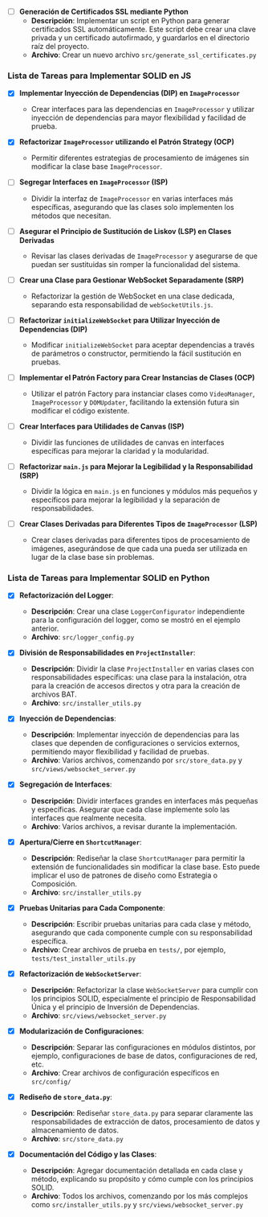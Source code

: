- [ ] **Generación de Certificados SSL mediante Python**
  - **Descripción**: Implementar un script en Python para generar certificados SSL automáticamente. Este script debe crear una clave privada y un certificado autofirmado, y guardarlos en el directorio raíz del proyecto.
  - **Archivo**: Crear un nuevo archivo `src/generate_ssl_certificates.py`

### Lista de Tareas para Implementar SOLID en JS

- [x] **Implementar Inyección de Dependencias (DIP) en `ImageProcessor`**
  - Crear interfaces para las dependencias en `ImageProcessor` y utilizar inyección de dependencias para mayor flexibilidad y facilidad de prueba.

- [x] **Refactorizar `ImageProcessor` utilizando el Patrón Strategy (OCP)**
  - Permitir diferentes estrategias de procesamiento de imágenes sin modificar la clase base `ImageProcessor`.

- [ ] **Segregar Interfaces en `ImageProcessor` (ISP)**
  - Dividir la interfaz de `ImageProcessor` en varias interfaces más específicas, asegurando que las clases solo implementen los métodos que necesitan.

- [ ] **Asegurar el Principio de Sustitución de Liskov (LSP) en Clases Derivadas**
  - Revisar las clases derivadas de `ImageProcessor` y asegurarse de que puedan ser sustituidas sin romper la funcionalidad del sistema.

- [ ] **Crear una Clase para Gestionar WebSocket Separadamente (SRP)**
  - Refactorizar la gestión de WebSocket en una clase dedicada, separando esta responsabilidad de `webSocketUtils.js`.

- [ ] **Refactorizar `initializeWebSocket` para Utilizar Inyección de Dependencias (DIP)**
  - Modificar `initializeWebSocket` para aceptar dependencias a través de parámetros o constructor, permitiendo la fácil sustitución en pruebas.

- [ ] **Implementar el Patrón Factory para Crear Instancias de Clases (OCP)**
  - Utilizar el patrón Factory para instanciar clases como `VideoManager`, `ImageProcessor` y `DOMUpdater`, facilitando la extensión futura sin modificar el código existente.

- [ ] **Crear Interfaces para Utilidades de Canvas (ISP)**
  - Dividir las funciones de utilidades de canvas en interfaces específicas para mejorar la claridad y la modularidad.

- [ ] **Refactorizar `main.js` para Mejorar la Legibilidad y la Responsabilidad (SRP)**
  - Dividir la lógica en `main.js` en funciones y módulos más pequeños y específicos para mejorar la legibilidad y la separación de responsabilidades.

- [ ] **Crear Clases Derivadas para Diferentes Tipos de `ImageProcessor` (LSP)**
  - Crear clases derivadas para diferentes tipos de procesamiento de imágenes, asegurándose de que cada una pueda ser utilizada en lugar de la clase base sin problemas.


### Lista de Tareas para Implementar SOLID en Python

- [x] **Refactorización del Logger**:
  - **Descripción**: Crear una clase `LoggerConfigurator` independiente para la configuración del logger, como se mostró en el ejemplo anterior.
  - **Archivo**: `src/logger_config.py`

- [x] **División de Responsabilidades en `ProjectInstaller`**:
  - **Descripción**: Dividir la clase `ProjectInstaller` en varias clases con responsabilidades específicas: una clase para la instalación, otra para la creación de accesos directos y otra para la creación de archivos BAT.
  - **Archivo**: `src/installer_utils.py`

- [x] **Inyección de Dependencias**:
  - **Descripción**: Implementar inyección de dependencias para las clases que dependen de configuraciones o servicios externos, permitiendo mayor flexibilidad y facilidad de pruebas.
  - **Archivo**: Varios archivos, comenzando por `src/store_data.py` y `src/views/websocket_server.py`

- [x] **Segregación de Interfaces**:
  - **Descripción**: Dividir interfaces grandes en interfaces más pequeñas y específicas. Asegurar que cada clase implemente solo las interfaces que realmente necesita.
  - **Archivo**: Varios archivos, a revisar durante la implementación.

- [x] **Apertura/Cierre en `ShortcutManager`**:
  - **Descripción**: Rediseñar la clase `ShortcutManager` para permitir la extensión de funcionalidades sin modificar la clase base. Esto puede implicar el uso de patrones de diseño como Estrategia o Composición.
  - **Archivo**: `src/installer_utils.py`

- [x] **Pruebas Unitarias para Cada Componente**:
  - **Descripción**: Escribir pruebas unitarias para cada clase y método, asegurando que cada componente cumple con su responsabilidad específica.
  - **Archivo**: Crear archivos de prueba en `tests/`, por ejemplo, `tests/test_installer_utils.py`

- [x] **Refactorización de `WebSocketServer`**:
  - **Descripción**: Refactorizar la clase `WebSocketServer` para cumplir con los principios SOLID, especialmente el principio de Responsabilidad Única y el principio de Inversión de Dependencias.
  - **Archivo**: `src/views/websocket_server.py`

- [x] **Modularización de Configuraciones**:
  - **Descripción**: Separar las configuraciones en módulos distintos, por ejemplo, configuraciones de base de datos, configuraciones de red, etc.
  - **Archivo**: Crear archivos de configuración específicos en `src/config/`

- [x] **Rediseño de `store_data.py`**:
  - **Descripción**: Rediseñar `store_data.py` para separar claramente las responsabilidades de extracción de datos, procesamiento de datos y almacenamiento de datos.
  - **Archivo**: `src/store_data.py`

- [x] **Documentación del Código y las Clases**:
  - **Descripción**: Agregar documentación detallada en cada clase y método, explicando su propósito y cómo cumple con los principios SOLID.
  - **Archivo**: Todos los archivos, comenzando por los más complejos como `src/installer_utils.py` y `src/views/websocket_server.py`

